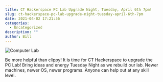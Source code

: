 ```yaml
---
title: CT Hackerspace PC Lab Upgrade Night, Tuesday, April 6th 7pm!
slug: ct-hackerspace-pc-lab-upgrade-night-tuesday-april-6th-7pm
date: 2021-04-02 17:21:56
categories:
  - Uncategorized
description: ""
author: Bill
---
```



![Computer Lab](/uploads/2021/04/clippy-computer-lab.jpg)

Be more helpful than clippy! It is time for CT Hackerspace to upgrade the PC Lab! Bring ideas and energy Tuesday Night as we rebuild our lab. Newer machines, newer OS, newer programs. Anyone can help out at any skill level.
